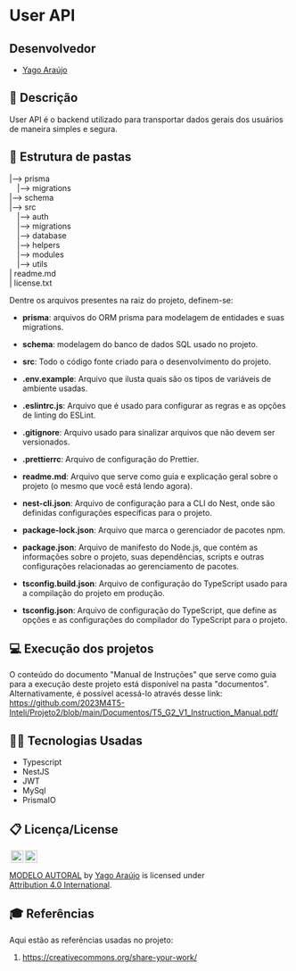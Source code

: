 # User API

## Desenvolvedor
- <a href="https://www.linkedin.com/in/yago-ara%C3%BAjo-do-vale-moreira-461816247/">Yago Araújo</a>

## 📝 Descrição

User API é o backend utilizado para transportar dados gerais dos usuários de maneira simples e segura.


## 📁 Estrutura de pastas

|--> prisma<br>
&emsp;|--> migrations<br>
|--> schema<br>
|--> src<br>
&emsp;|--> auth<br>
&emsp;|--> migrations<br>
&emsp;|--> database<br>
&emsp;|--> helpers<br>
&emsp;|--> modules<br>
&emsp;|--> utils<br>
| readme.md<br>
| license.txt

Dentre os arquivos presentes na raiz do projeto, definem-se:

- <b>prisma</b>: arquivos do ORM prisma para modelagem de entidades e suas migrations.

- <b>schema</b>: modelagem do banco de dados SQL usado no projeto. 

- <b>src</b>: Todo o código fonte criado para o desenvolvimento do projeto.

- <b>.env.example</b>: Arquivo que ilusta quais são os tipos de variáveis de ambiente usadas.

- <b>.eslintrc.js</b>: Arquivo que é usado para configurar as regras e as opções de linting do ESLint.

- <b>.gitignore</b>: Arquivo usado para sinalizar arquivos que não devem ser versionados.

- <b>.prettierrc</b>: Arquivo de configuração do Prettier.
 
- <b>readme.md</b>: Arquivo que serve como guia e explicação geral sobre o projeto (o mesmo que você está lendo agora).

- <b>nest-cli.json</b>: Arquivo de configuração para a CLI do Nest, onde são definidas configurações específicas para o projeto.

- <b>package-lock.json</b>: Arquivo que marca o gerenciador de pacotes npm.

- <b>package.json</b>: Arquivo de manifesto do Node.js, que contém as informações sobre o projeto, suas dependências, scripts e outras configurações relacionadas ao gerenciamento de pacotes.

- <b>tsconfig.build.json</b>: Arquivo de configuração do TypeScript usado para a compilação do projeto em produção. 

- <b>tsconfig.json</b>: Arquivo de configuração do TypeScript, que define as opções e as configurações do compilador do TypeScript para o projeto.
  

## 💻 Execução dos projetos

O conteúdo do documento "Manual de Instruções" que serve como guia para a execução deste projeto está disponível na pasta "documentos". Alternativamente, é possível acessá-lo através desse link: <https://github.com/2023M4T5-Inteli/Projeto2/blob/main/Documentos/T5_G2_V1_Instruction_Manual.pdf/>

## 🧑‍💻 Tecnologias Usadas
- Typescript
- NestJS
- JWT 
- MySql
- PrismaIO
    


## 📋 Licença/License

<img style="height:22px!important;margin-left:3px;vertical-align:text-bottom;" src="https://mirrors.creativecommons.org/presskit/icons/cc.svg?ref=chooser-v1"><img style="height:22px!important;margin-left:3px;vertical-align:text-bottom;" src="https://mirrors.creativecommons.org/presskit/icons/by.svg?ref=chooser-v1"><p xmlns:cc="http://creativecommons.org/ns#" xmlns:dct="http://purl.org/dc/terms/"><a property="dct:title" rel="cc:attributionURL" href="https://github.com/Spidus/Teste_Final_1">MODELO AUTORAL</a> by <a rel="cc:attributionURL dct:creator" property="cc:attributionName" href="https://www.yggbrasil.com.br/vr">Yago Araújo</a> is licensed under <a href="http://creativecommons.org/licenses/by/4.0/?ref=chooser-v1" target="_blank" rel="license noopener noreferrer" style="display:inline-block;">Attribution 4.0 International</a>.</p>

## 🎓 Referências

Aqui estão as referências usadas no projeto:

1. <https://creativecommons.org/share-your-work/>
